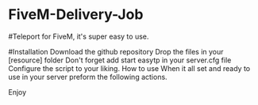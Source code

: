 # FiveM-Delivery-Job

#Teleport for FiveM, it's super easy to use.

#Installation
Download the github repository
Drop the files in your [resource] folder
Don't forget add start easytp in your server.cfg file
Configure the script to your liking.
How to use
When it all set and ready to use in your server preform the following actions.



Enjoy
